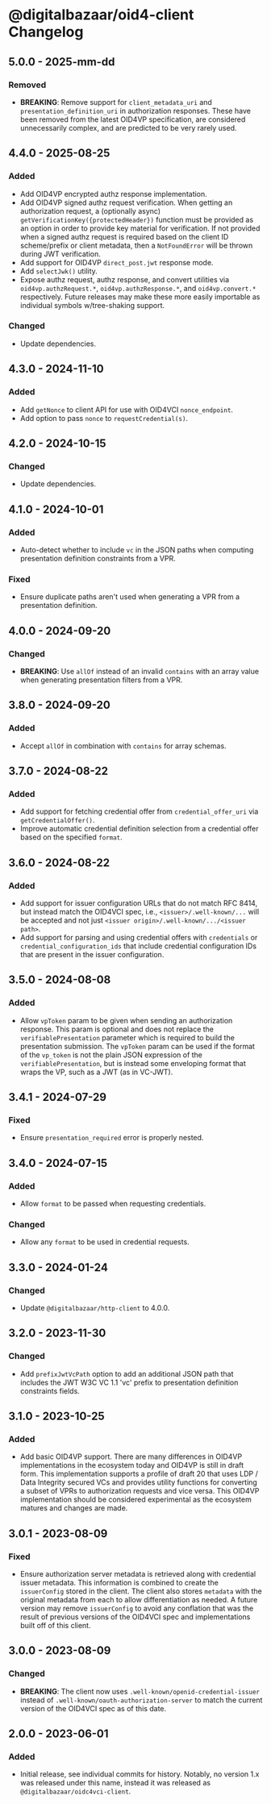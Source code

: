 # @digitalbazaar/oid4-client Changelog

## 5.0.0 - 2025-mm-dd

### Removed
- **BREAKING**: Remove support for `client_metadata_uri` and
  `presentation_definition_uri` in authorization responses. These have been
  removed from the latest OID4VP specification, are considered unnecessarily
  complex, and are predicted to be very rarely used.

## 4.4.0 - 2025-08-25

### Added
- Add OID4VP encrypted authz response implementation.
- Add OID4VP signed authz request verification. When getting an
  authorization request, a (optionally async)
  `getVerificationKey({protectedHeader})` function must be provided
  as an option in order to provide key material for verification. If
  not provided when a signed authz request is required based on the
  client ID scheme/prefix or client metadata, then a `NotFoundError`
  will be thrown during JWT verification.
- Add support for OID4VP `direct_post.jwt` response mode.
- Add `selectJwk()` utility.
- Expose authz request, authz response, and convert utilities via
  `oid4vp.authzRequest.*`, `oid4vp.authzResponse.*`, and
  `oid4vp.convert.*` respectively. Future releases may make these more
  easily importable as individual symbols w/tree-shaking support.

### Changed
- Update dependencies.

## 4.3.0 - 2024-11-10

### Added
- Add `getNonce` to client API for use with OID4VCI `nonce_endpoint`.
- Add option to pass `nonce` to `requestCredential(s)`.

## 4.2.0 - 2024-10-15

### Changed
- Update dependencies.

## 4.1.0 - 2024-10-01

### Added
- Auto-detect whether to include `vc` in the JSON paths when
  computing presentation definition constraints from a VPR.

### Fixed
- Ensure duplicate paths aren't used when generating a VPR from a presentation
  definition.

## 4.0.0 - 2024-09-20

### Changed
- **BREAKING**: Use `allOf` instead of an invalid `contains` with an
  array value when generating presentation filters from a VPR.

## 3.8.0 - 2024-09-20

### Added
- Accept `allOf` in combination with `contains` for array schemas.

## 3.7.0 - 2024-08-22

### Added
- Add support for fetching credential offer from `credential_offer_uri` via
  `getCredentialOffer()`.
- Improve automatic credential definition selection from a credential offer
  based on the specified `format`.

## 3.6.0 - 2024-08-22

### Added
- Add support for issuer configuration URLs that do not match RFC 8414,
  but instead match the OID4VCI spec, i.e., `<issuer>/.well-known/...` will
  be accepted and not just `<issuer origin>/.well-known/.../<issuer path>`.
- Add support for parsing and using credential offers with `credentials`
  or `credential_configuration_ids` that include credential configuration
  IDs that are present in the issuer configuration.

## 3.5.0 - 2024-08-08

### Added
- Allow `vpToken` param to be given when sending an authorization response.
  This param is optional and does not replace the `verifiablePresentation`
  parameter which is required to build the presentation submission. The
  `vpToken` param can be used if the format of the `vp_token` is not
  the plain JSON expression of the `verifiablePresentation`, but is instead
  some enveloping format that wraps the VP, such as a JWT (as in VC-JWT).

## 3.4.1 - 2024-07-29

### Fixed
- Ensure `presentation_required` error is properly nested.

## 3.4.0 - 2024-07-15

### Added
- Allow `format` to be passed when requesting credentials.

### Changed
- Allow any `format` to be used in credential requests.

## 3.3.0 - 2024-01-24

### Changed
- Update `@digitalbazaar/http-client` to 4.0.0.

## 3.2.0 - 2023-11-30

### Changed
- Add `prefixJwtVcPath` option to add an additional JSON path that includes
  the JWT W3C VC 1.1 'vc' prefix to presentation definition constraints fields.

## 3.1.0 - 2023-10-25

### Added
- Add basic OID4VP support. There are many differences in OID4VP
  implementations in the ecosystem today and OID4VP is still in
  draft form. This implementation supports a profile of draft 20
  that uses LDP / Data Integrity secured VCs and provides utility
  functions for converting a subset of VPRs to authorization
  requests and vice versa. This OID4VP implementation should be
  considered experimental as the ecosystem matures and changes
  are made.

## 3.0.1 - 2023-08-09

### Fixed
- Ensure authorization server metadata is retrieved along with credential
  issuer metadata. This information is combined to create the `issuerConfig`
  stored in the client. The client also stores `metadata` with the original
  metadata from each to allow differentiation as needed. A future version may
  remove `issuerConfig` to avoid any conflation that was the result of previous
  versions of the OID4VCI spec and implementations built off of this client.

## 3.0.0 - 2023-08-09

### Changed
- **BREAKING**: The client now uses `.well-known/openid-credential-issuer`
  instead of `.well-known/oauth-authorization-server` to match the
  current version of the OID4VCI spec as of this date.

## 2.0.0 - 2023-06-01

### Added
- Initial release, see individual commits for history. Notably,
  no version 1.x was released under this name, instead it was
  released as `@digitalbazaar/oidc4vci-client`.
